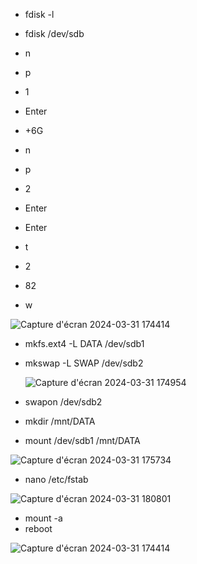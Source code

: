- fdisk -l
- fdisk /dev/sdb
- n
- p
- 1
- Enter
- +6G

- n
- p
- 2
- Enter
- Enter
- t
- 2
- 82
- w
  
 ![Capture d'écran 2024-03-31 174414](https://github.com/Sherub1/Checkpoint-1/assets/160050170/94a14aec-7e4b-4cbb-89d6-ccacf1888a93)


- mkfs.ext4 -L DATA /dev/sdb1
- mkswap -L SWAP /dev/sdb2

  ![Capture d'écran 2024-03-31 174954](https://github.com/Sherub1/Checkpoint-1/assets/160050170/b35b9ed6-af30-44e7-ab65-f17dff18d204)


- swapon /dev/sdb2

- mkdir /mnt/DATA
- mount /dev/sdb1 /mnt/DATA

![Capture d'écran 2024-03-31 175734](https://github.com/Sherub1/Checkpoint-1/assets/160050170/d92d1813-aa57-4622-81d6-464116c82163)


- nano /etc/fstab

![Capture d'écran 2024-03-31 180801](https://github.com/Sherub1/Checkpoint-1/assets/160050170/4f9c481d-dc1a-4ed1-a6b7-18182c88fbf3)

- mount -a
- reboot


  
![Capture d'écran 2024-03-31 174414](https://github.com/Sherub1/Checkpoint-1/assets/160050170/33d94ec3-b33d-456a-8c56-dac1c91a1de1)

